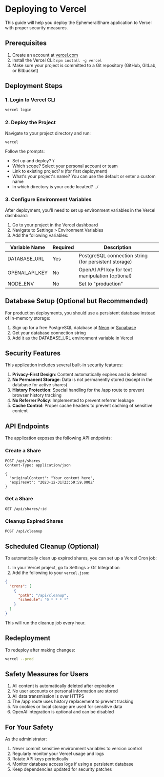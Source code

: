# Deploying to Vercel

This guide will help you deploy the EphemeralShare application to Vercel with proper security measures.

## Prerequisites

1. Create an account at [vercel.com](https://vercel.com)
2. Install the Vercel CLI: `npm install -g vercel`
3. Make sure your project is committed to a Git repository (GitHub, GitLab, or Bitbucket)

## Deployment Steps

### 1. Login to Vercel CLI
```bash
vercel login
```

### 2. Deploy the Project
Navigate to your project directory and run:
```bash
vercel
```

Follow the prompts:
- Set up and deploy? `Y`
- Which scope? Select your personal account or team
- Link to existing project? `N` (for first deployment)
- What's your project's name? You can use the default or enter a custom name
- In which directory is your code located? `./`

### 3. Configure Environment Variables

After deployment, you'll need to set up environment variables in the Vercel dashboard:

1. Go to your project in the Vercel dashboard
2. Navigate to Settings > Environment Variables
3. Add the following variables:

| Variable Name | Required | Description |
|---------------|----------|-------------|
| DATABASE_URL | Yes | PostgreSQL connection string (for persistent storage) |
| OPENAI_API_KEY | No | OpenAI API key for text manipulation (optional) |
| NODE_ENV | No | Set to "production" |

## Database Setup (Optional but Recommended)

For production deployments, you should use a persistent database instead of in-memory storage:

1. Sign up for a free PostgreSQL database at [Neon](https://neon.tech/) or [Supabase](https://supabase.com/)
2. Get your database connection string
3. Add it as the DATABASE_URL environment variable in Vercel

## Security Features

This application includes several built-in security features:

1. **Privacy-First Design**: Content automatically expires and is deleted
2. **No Permanent Storage**: Data is not permanently stored (except in the database for active shares)
3. **History Protection**: Special handling for the /app route to prevent browser history tracking
4. **No Referrer Policy**: Implemented to prevent referrer leakage
5. **Cache Control**: Proper cache headers to prevent caching of sensitive content

## API Endpoints

The application exposes the following API endpoints:

### Create a Share
```
POST /api/shares
Content-Type: application/json

{
  "originalContent": "Your content here",
  "expiresAt": "2023-12-31T23:59:59.000Z"
}
```

### Get a Share
```
GET /api/shares/:id
```

### Cleanup Expired Shares
```
POST /api/cleanup
```

## Scheduled Cleanup (Optional)

To automatically clean up expired shares, you can set up a Vercel Cron job:

1. In your Vercel project, go to Settings > Git Integration
2. Add the following to your `vercel.json`:

```json
{
  "crons": [
    {
      "path": "/api/cleanup",
      "schedule": "0 * * * *" 
    }
  ]
}
```

This will run the cleanup job every hour.

## Redeployment

To redeploy after making changes:
```bash
vercel --prod
```

## Safety Measures for Users

1. All content is automatically deleted after expiration
2. No user accounts or personal information are stored
3. All data transmission is over HTTPS
4. The /app route uses history replacement to prevent tracking
5. No cookies or local storage are used for sensitive data
6. OpenAI integration is optional and can be disabled

## For Your Safety

As the administrator:
1. Never commit sensitive environment variables to version control
2. Regularly monitor your Vercel usage and logs
3. Rotate API keys periodically
4. Monitor database access logs if using a persistent database
5. Keep dependencies updated for security patches